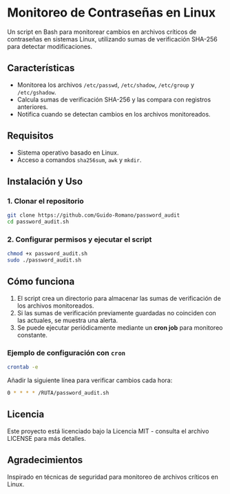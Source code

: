 # Monitoreo de Contraseñas en Linux

Un script en Bash para monitorear cambios en archivos críticos de contraseñas en sistemas Linux, utilizando sumas de verificación SHA-256 para detectar modificaciones.

## Características
- Monitorea los archivos `/etc/passwd`, `/etc/shadow`, `/etc/group` y `/etc/gshadow`.
- Calcula sumas de verificación SHA-256 y las compara con registros anteriores.
- Notifica cuando se detectan cambios en los archivos monitoreados.

## Requisitos
- Sistema operativo basado en Linux.
- Acceso a comandos `sha256sum`, `awk` y `mkdir`.

## Instalación y Uso
### 1. Clonar el repositorio
```bash
git clone https://github.com/Guido-Romano/password_audit
cd password_audit.sh
```

### 2. Configurar permisos y ejecutar el script
```bash
chmod +x password_audit.sh
sudo ./password_audit.sh
```

## Cómo funciona
1. El script crea un directorio para almacenar las sumas de verificación de los archivos monitoreados.
2. Si las sumas de verificación previamente guardadas no coinciden con las actuales, se muestra una alerta.
3. Se puede ejecutar periódicamente mediante un **cron job** para monitoreo constante.

### Ejemplo de configuración con `cron`
```bash
crontab -e
```
Añadir la siguiente línea para verificar cambios cada hora:
```bash
0 * * * * /RUTA/password_audit.sh
```

## Licencia
Este proyecto está licenciado bajo la Licencia MIT - consulta el archivo LICENSE para más detalles.

## Agradecimientos
Inspirado en técnicas de seguridad para monitoreo de archivos críticos en Linux.
